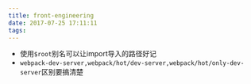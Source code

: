 ```yaml
---
title: front-engineering
date: 2017-07-25 17:11:11
tags:
---
```

- 使用`$root`别名可以让import导入的路径好记
- `webpack-dev-server,webpack/hot/dev-server,webpack/hot/only-dev-server`区别要搞清楚
